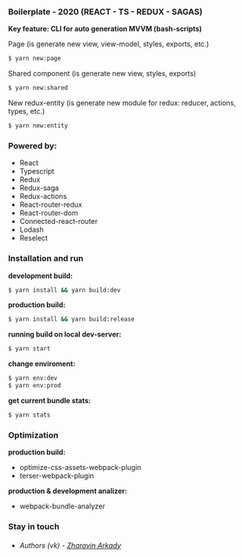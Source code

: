 ### Boilerplate - 2020 (REACT - TS - REDUX - SAGAS)
**Key feature: CLI for auto generation MVVM (bash-scripts)**

Page (is generate new view, view-model, styles, exports, etc.)
```sh
$ yarn new:page
```
Shared component (is generate new view, styles, exports)
```sh
$ yarn new:shared
```
New redux-entity (is generate new module for redux: reducer, actions, types, etc.)
```sh
$ yarn new:entity
```

### Powered by:
- React
- Typescript
- Redux
- Redux-saga
- Redux-actions
- React-router-redux
- React-router-dom
- Connected-react-router
- Lodash
- Reselect
 
### Installation and run

**development build:**

```sh
$ yarn install && yarn build:dev
```

**production build:**

```sh
$ yarn install && yarn build:release
```

**running build on local dev-server:**

```sh
$ yarn start
```

**change enviroment:**

```sh
$ yarn env:dev
$ yarn env:prod
```

**get current bundle stats:**

```sh
$ yarn stats
```

### Optimization
**production build:**
- optimize-css-assets-webpack-plugin
- terser-webpack-plugin

**production & development analizer:**
- webpack-bundle-analyzer
### Stay in touch
- ###### Authors (vk) - [Zharavin Arkady](https://vk.com/a.zharavin)
